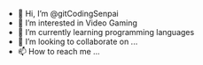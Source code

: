 - 👋 Hi, I’m @gitCodingSenpai
- 👀 I’m interested in Video Gaming
- 🌱 I’m currently learning programming languages
- 💞️ I’m looking to collaborate on ...
- 📫 How to reach me ...

<!---
gitCodingSenpai/gitCodingSenpai is a ✨ special ✨ repository because its `README.md` (this file) appears on your GitHub profile.
You can click the Preview link to take a look at your changes.
--->
